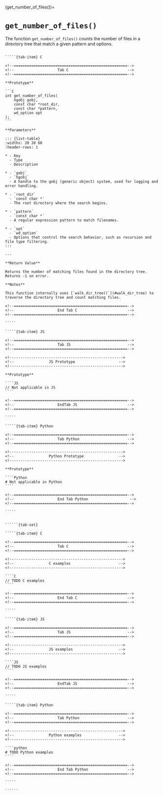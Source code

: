<!-- ============================================================== -->
(get_number_of_files())=
# `get_number_of_files()`
<!-- ============================================================== -->

The function `get_number_of_files()` counts the number of files in a directory tree that match a given pattern and options.

<!------------------------------------------------------------>
<!--                    Prototypes                          -->
<!------------------------------------------------------------>

``````{tab-set}

`````{tab-item} C

<!--====================================================-->
<!--                    Tab C                           -->
<!--====================================================-->

**Prototype**

```C
int get_number_of_files(
    hgobj gobj,
    const char *root_dir,
    const char *pattern,
    wd_option opt
);
```

**Parameters**

::: {list-table}
:widths: 20 20 60
:header-rows: 1

* - Key
  - Type
  - Description

* - `gobj`
  - `hgobj`
  - A handle to the gobj (generic object) system, used for logging and error handling.

* - `root_dir`
  - `const char *`
  - The root directory where the search begins.

* - `pattern`
  - `const char *`
  - A regular expression pattern to match filenames.

* - `opt`
  - `wd_option`
  - Options that control the search behavior, such as recursion and file type filtering.
:::

---

**Return Value**

Returns the number of matching files found in the directory tree. Returns -1 on error.

**Notes**

This function internally uses [`walk_dir_tree()`](#walk_dir_tree) to traverse the directory tree and count matching files.

<!--====================================================-->
<!--                    End Tab C                       -->
<!--====================================================-->

`````

`````{tab-item} JS

<!--====================================================-->
<!--                    Tab JS                          -->
<!--====================================================-->

<!---------------------------------------------------->
<!--                JS Prototype                    -->
<!---------------------------------------------------->

**Prototype**

````JS
// Not applicable in JS
````

<!--====================================================-->
<!--                    EndTab JS                       -->
<!--====================================================-->

`````

`````{tab-item} Python

<!--====================================================-->
<!--                    Tab Python                      -->
<!--====================================================-->

<!---------------------------------------------------->
<!--                Python Prototype                -->
<!---------------------------------------------------->

**Prototype**

````Python
# Not applicable in Python
````

<!--====================================================-->
<!--                    End Tab Python                   -->
<!--====================================================-->

`````

``````

<!------------------------------------------------------------>
<!--                    Examples                            -->
<!------------------------------------------------------------>

```````{dropdown} Examples

``````{tab-set}

`````{tab-item} C

<!--====================================================-->
<!--                    Tab C                           -->
<!--====================================================-->

<!---------------------------------------------------->
<!--                C examples                      -->
<!---------------------------------------------------->

````C
// TODO C examples
````

<!--====================================================-->
<!--                    End Tab C                       -->
<!--====================================================-->

`````

`````{tab-item} JS

<!--====================================================-->
<!--                    Tab JS                          -->
<!--====================================================-->

<!---------------------------------------------------->
<!--                JS examples                     -->
<!---------------------------------------------------->

````JS
// TODO JS examples
````

<!--====================================================-->
<!--                    EndTab JS                       -->
<!--====================================================-->

`````

`````{tab-item} Python

<!--====================================================-->
<!--                    Tab Python                      -->
<!--====================================================-->

<!---------------------------------------------------->
<!--                Python examples                 -->
<!---------------------------------------------------->

````python
# TODO Python examples
````

<!--====================================================-->
<!--                    End Tab Python                  -->
<!--====================================================-->

`````

``````

```````

